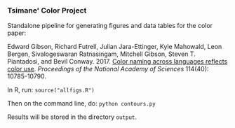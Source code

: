 ### Tsimane' Color Project

Standalone pipeline for generating figures and data tables for the color paper:

Edward Gibson, Richard Futrell, Julian Jara-Ettinger, Kyle Mahowald, Leon Bergen, Sivalogeswaran Ratnasingam, Mitchell Gibson, Steven T. Piantadosi, and Bevil Conway. 2017. [Color naming across languages reflects color use](http://www.pnas.org/content/early/2017/09/12/1619666114.full). *Proceedings of the National Academy of Sciences* 114(40): 10785-10790. 

In R, run: `source("allfigs.R")`

Then on the command line, do: `python contours.py`

Results will be stored in the directory `output`.


